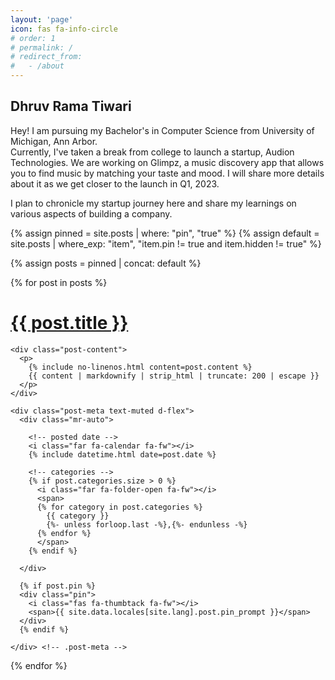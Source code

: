 ```yaml
---
layout: 'page'
icon: fas fa-info-circle
# order: 1
# permalink: /
# redirect_from:
#   - /about
---
```

## Dhruv Rama Tiwari


Hey! I am pursuing my Bachelor's in Computer Science from University of Michigan, Ann Arbor.<br/> Currently, I've taken a break from college to launch a startup, Audion Technologies. We are working on Glimpz, a music discovery app that allows you to find music by matching your taste and mood. I will share more details about it as we get closer to the launch in Q1, 2023. 

I plan to chronicle my startup journey here and share my learnings on various aspects of building a company. 

<!-- When I'm not think of ways to revolutionize the Music Industry, you can find me .... -->

{% assign pinned = site.posts | where: "pin", "true" %}
{% assign default = site.posts | where_exp: "item", "item.pin != true and item.hidden != true" %}

{% assign posts = pinned | concat: default %}

<div id="post-list">

{% for post in posts %}

  <div class="post-preview">
    <h1>
      <a href="{{ post.url | relative_url }}">{{ post.title }}</a>
    </h1>

    <div class="post-content">
      <p>
        {% include no-linenos.html content=post.content %}
        {{ content | markdownify | strip_html | truncate: 200 | escape }}
      </p>
    </div>

    <div class="post-meta text-muted d-flex">
      <div class="mr-auto">

        <!-- posted date -->
        <i class="far fa-calendar fa-fw"></i>
        {% include datetime.html date=post.date %}

        <!-- categories -->
        {% if post.categories.size > 0 %}
          <i class="far fa-folder-open fa-fw"></i>
          <span>
          {% for category in post.categories %}
            {{ category }}
            {%- unless forloop.last -%},{%- endunless -%}
          {% endfor %}
          </span>
        {% endif %}

      </div>

      {% if post.pin %}
      <div class="pin">
        <i class="fas fa-thumbtack fa-fw"></i>
        <span>{{ site.data.locales[site.lang].post.pin_prompt }}</span>
      </div>
      {% endif %}

    </div> <!-- .post-meta -->

  </div> <!-- .post-review -->

{% endfor %}

</div> <!-- #post-list -->